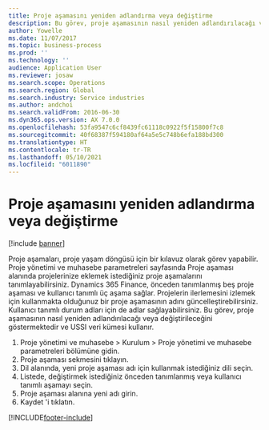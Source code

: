 ```yaml
---
title: Proje aşamasını yeniden adlandırma veya değiştirme
description: Bu görev, proje aşamasının nasıl yeniden adlandırılacağı veya değiştirileceğini göstermektedir.
author: Yowelle
ms.date: 11/07/2017
ms.topic: business-process
ms.prod: ''
ms.technology: ''
audience: Application User
ms.reviewer: josaw
ms.search.scope: Operations
ms.search.region: Global
ms.search.industry: Service industries
ms.author: andchoi
ms.search.validFrom: 2016-06-30
ms.dyn365.ops.version: AX 7.0.0
ms.openlocfilehash: 53fa9547c6cf8439fc61118c0922f5f15800f7c8
ms.sourcegitcommit: 40f68387f594180af64a5e5c748b6efa188bd300
ms.translationtype: HT
ms.contentlocale: tr-TR
ms.lasthandoff: 05/10/2021
ms.locfileid: "6011890"
---
```

# <a name="rename-or-modify-a-project-stage"></a>Proje aşamasını yeniden adlandırma veya değiştirme

[!include [banner](../../includes/banner.md)]

Proje aşamaları, proje yaşam döngüsü için bir kılavuz olarak görev yapabilir. Proje yönetimi ve muhasebe parametreleri sayfasında Proje aşaması alanında projelerinize eklemek istediğiniz proje aşamalarını tanımlayabilirsiniz. Dynamics 365 Finance, önceden tanımlanmış beş proje aşaması ve kullanıcı tanımlı üç aşama sağlar. Projelerin ilerlemesini izlemek için kullanmakta olduğunuz bir proje aşamasının adını güncelleştirebilirsiniz. Kullanıcı tanımlı durum adları için de adlar sağlayabilirsiniz. Bu görev, proje aşamasının nasıl yeniden adlandırılacağı veya değiştirileceğini göstermektedir ve USSI veri kümesi kullanır.

1. Proje yönetimi ve muhasebe > Kurulum > Proje yönetimi ve muhasebe parametreleri bölümüne gidin.
2. Proje aşaması sekmesini tıklayın.
3. Dil alanında, yeni proje aşaması adı için kullanmak istediğiniz dili seçin.
4. Listede, değiştirmek istediğiniz önceden tanımlanmış veya kullanıcı tanımlı aşamayı seçin. 
5. Proje aşaması alanına yeni adı girin.
6. Kaydet 'i tıklatın.


[!INCLUDE[footer-include](../../includes/footer-banner.md)]